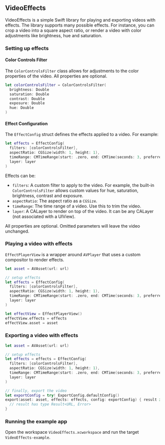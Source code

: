 VideoEffects
----

VideoEffects is a simple Swift library for playing and exporting videos with effects. The library supports many possible effects. For instance, you can crop a video into a square aspect ratio, or render a video with color adjustments like brightness, hue and saturation.

### Setting up effects

#### Color Controls Filter

The `ColorControlsFilter` class allows for adjustments to the color properties of the video. All properties are optional. 

```swift
let colorControlsFilter = ColorControlsFilter(
  brightness: Double
  saturation: Double
  contrast: Double
  exposure: Double
  hue: Double
)
```

#### Effect Configuration

The `EffectConfig` struct defines the effects applied to a video. For example:

```swift
let effects = EffectConfig(
  filters: [colorControlsFilter],
  aspectRatio: CGSize(width: 1, height: 1),
  timeRange: CMTimeRange(start: .zero, end: CMTime(seconds: 3, preferredTimescale: 600)),
  layer: layer
)
```

Effects can be:
- `filters`: A custom filter to apply to the video. For example, the built-in `ColorControlsFilter` allows custom values for hue, saturation, brightness, contrast and exposure.
- `aspectRatio`: The aspect ratio as a `CGSize`.
- `timeRange`: The time range of a video. Use this to trim the video.
- `layer`: A CALayer to render on top of the video. It can be any CALayer (not associated with a UIView).

All properties are optional. Omitted parameters will leave the video unchanged.

### Playing a video with effects

`EffectPlayerView` is a wrapper around `AVPlayer` that uses a custom compositor to render effects.

```swift
let asset = AVAsset(url: url)

// setup effects
let effects = EffectConfig(
  filters: [colorControlsFilter],
  aspectRatio: CGSize(width: 1, height: 1),
  timeRange: CMTimeRange(start: .zero, end: CMTime(seconds: 3, preferredTimescale: 600)),
  layer: layer
)

let effectView = EffectPlayerView()
effectView.effects = effects
effectView.asset = asset
```

### Exporting a video with effects

```swift
let asset = AVAsset(url: url)

// setup effects
let effects = effects = EffectConfig(
  filters: [colorControlsFilter],
  aspectRatio: CGSize(width: 1, height: 1),
  timeRange: CMTimeRange(start: .zero, end: CMTime(seconds: 3, preferredTimescale: 600)),
  layer: layer
)

// finally, export the video
let exportConfig = try! ExportConfig.defaultConfig()
export(asset: asset, effects: effects, config: exportConfig) { result in
  // result has type Result<URL, Error>
}
```

### Running the example app

Open the workspace `VideoEffects.xcworkspace` and run the target `VideoEffects-example`.
